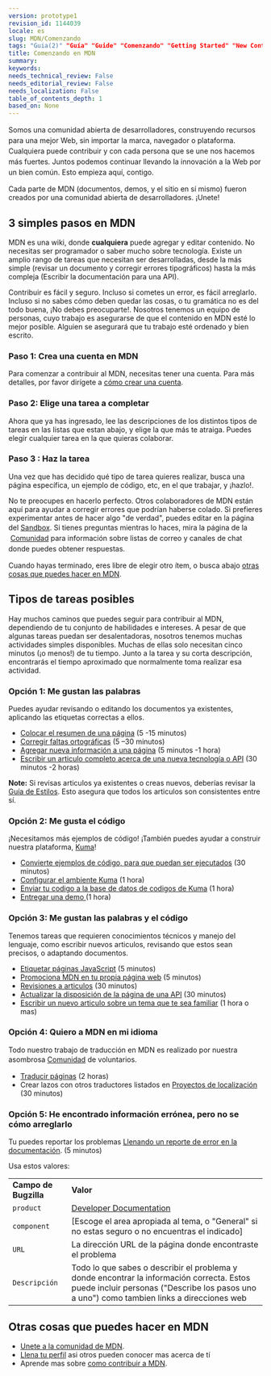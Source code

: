 ```yaml
---
version: prototype1
revision_id: 1144039
locale: es
slug: MDN/Comenzando
tags: "Guia(2)" "Guía" "Guide" "Comenzando" "Getting Started" "New Contributors" "Nuevos Colaboradores"
title: Comenzando en MDN
summary: 
keywords: 
needs_technical_review: False
needs_editorial_review: False
needs_localization: False
table_of_contents_depth: 1
based_on: None
---
```

<div class="note">
<p><span style="line-height:1.5">Somos una comunidad abierta de desarrolladores, construyendo recursos para una mejor Web, sin importar la marca, navegador o plataforma. Cualquiera puede contribuir y con cada persona que se une nos hacemos más fuertes. Juntos podemos continuar llevando la innovación a la Web por un bien común. Esto empieza aquí, contigo.</span></p>
</div>

<p><span class="seoSummary">Cada parte de MDN (documentos, demos, y el sitio en sí mismo) fueron creados por una comunidad abierta de desarrolladores. ¡Unete!</span></p>

<h2 id="3_simples_pasos_en_MDN"><span>3 simples pasos en MDN</span></h2>

<p>MDN es una wiki, donde <strong>cualquiera</strong> puede agregar y editar contenido. No necesitas ser programador o saber mucho sobre tecnología. Existe un amplio rango de tareas que necesitan ser desarrolladas, desde la más simple (revisar un documento y corregir errores tipográficos) hasta la más compleja (Escribir la documentación para una API).</p>

<p>Contribuir es fácil y seguro. Incluso si cometes un error, es fácil arreglarlo. Incluso si no sabes cómo deben quedar las cosas, o tu gramática no es del todo buena, ¡No debes preocuparte!. Nosotros tenemos un equipo de personas, cuyo trabajo es asegurarse de que el contenido en MDN esté lo mejor posible. Alguien se asegurará que tu trabajo esté ordenado y bien escrito.</p>

<h3 id="Paso_1_Crea_una_cuenta_en_MDN">Paso 1: Crea una cuenta en MDN</h3>

<p>Para comenzar a contribuir al MDN, necesitas tener una cuenta. Para más detalles, por favor dirígete a <a href="https://developer.mozilla.org/es/docs/MDN/Contribute/Howto/Crear_cuenta_MDN">cómo crear una cuenta</a>.</p>

<h3 id="Paso_2_Elige_una_tarea_a_completar">Paso 2: Elige una tarea a completar</h3>

<p>Ahora que ya has ingresado, lee las descripciones de los distintos tipos de tareas en las listas que estan abajo, y elige la que más te atraiga. Puedes elegir cualquier tarea en la que quieras colaborar.</p>

<h3 id="Paso_3_Haz_la_tarea">Paso 3 : Haz la tarea</h3>

<p>Una vez que has decidido qué tipo de tarea quieres realizar, busca una página específica, un ejemplo de código, etc, en el que trabajar, y ¡hazlo!.</p>

<p>No te preocupes en hacerlo perfecto. Otros colaboradores de MDN están aquí para ayudar a corregir errores que podrían haberse colado. Si prefieres experimentar antes de hacer algo "de verdad", puedes editar en la página del&nbsp;<a href="https://developer.mozilla.org/en-US/docs/Sandbox">Sandbox</a>. Si tienes preguntas mientras lo haces<span style="line-height:1.5">, mira la página de la &nbsp;</span><a href="https://developer.mozilla.org/es/docs/Project:MDN/Contribuyendo/Unete_a_la_comunidad" style="line-height: 1.5;">Comunidad</a><span style="line-height:1.5">&nbsp;para información sobre listas de correo y canales de chat donde puedes obtener respuestas.</span></p>

<p>Cuando hayas terminado, eres libre de elegir otro ítem, o busca abajo <a href="https://developer.mozilla.org/es/docs/MDN/Comenzando#Otras_cosas_que_puedes_hacer_en_MDN">otras cosas que puedes hacer en MDN</a>.</p>

<h2 id="Tipos_de_tareas_posibles">Tipos de tareas posibles</h2>

<p>Hay muchos caminos que puedes seguir para contribuir al MDN, dependiendo de tu conjunto de habilidades e intereses. A pesar de que algunas tareas puedan ser desalentadoras, nosotros tenemos muchas actividades simples disponibles. Muchas de ellas solo necesitan cinco minutos (¡o menos!) de tu tiempo. Junto a la tarea y su corta descripción, encontrarás el tiempo aproximado que normalmente toma realizar esa actividad.</p>

<h3 id="Opción_1_Me_gustan_las_palabras">Opción 1: Me gustan las palabras</h3>

<p>Puedes ayudar revisando o editando los documentos ya existentes, aplicando las etiquetas correctas a ellos.</p>

<ul>
 <li><a href="/es/docs/MDN/Contribute/Howto/Set_the_summary_for_a_page">Colocar el resumen de una página</a> (5 -15 minutos)</li>
 <li><a href="/es/docs/MDN/Contribute/Howto/revision_editorial">Corregir faltas ortográficas</a> (5 –30 minutos)</li>
 <li><a href="/es/docs/MDN/User_guide/Writing#Editar_una_p.C3.A1gina_existente">Agregar nueva información a una página</a> (5 minutos -1 hora)</li>
 <li><a href="/es/docs/MDN/User_guide/Writing#Agregar_una_nueva_p.C3.A1gina">Escribir un articulo completo acerca de una nueva tecnología o API</a> (30 minutos -2 horas)</li>
</ul>

<div class="note"><strong>Note:</strong> Si revisas articulos ya existentes o creas nuevos, deberías revisar la <a href="/es/docs/Project:Guía_de_estilo">Guía de Estilos</a>. Esto asegura que todos los articulos son consistentes entre sí.</div>

<h3 id="Option_2_Me_gusta_el_código">Opción 2: Me gusta el código</h3>

<p>¡Necesitamos más ejemplos de código! ¡También puedes ayudar a construir nuestra plataforma, <a href="https://developer.mozilla.org/en-US/docs/Project:MDN/Kuma">Kuma</a>!</p>

<ul>
 <li><a href="https://developer.mozilla.org/es/docs/MDN/Contribute/Howto/Convert_code_samples_to_be_live">Convierte ejemplos de código, para que puedan ser ejecutados</a> (30 minutos)</li>
 <li><a href="https://kuma.readthedocs.org/en/latest/installation-vagrant.html">Configurar el ambiente Kuma</a> (1 hora)</li>
 <li><a href="https://github.com/mozilla/kuma#readme">Enviar tu codigo a la base de datos de codigos de Kuma</a> (1 hora)</li>
 <li><a href="https://developer.mozilla.org/es/demos/submit#">Entregar una demo </a>(1 hora)</li>
</ul>

<h3 id="Opcion_3_Me_gustan_las_palabras_y_el_código">Opción 3: Me gustan las palabras y el código</h3>

<p>Tenemos tareas que requieren conocimientos técnicos y manejo del lenguaje, como escribir nuevos articulos, revisando que estos sean precisos, o adaptando documentos.</p>

<ul>
 <li><a href="/en-US/docs/Project:MDN/Contributing/How_to/Tag_JavaScript_pages">Etiquetar páginas JavaScript</a> (5 minutos)</li>
 <li><a href="/en-US/docs/MDN/Promote">Promociona MDN en tu propia página web</a> (5 minutos)</li>
 <li><a href="/es/docs/MDN/Contribute/Howto/revision_tecnica">Revisiones a articulos</a> (30 minutos)</li>
 <li><a href="/en-US/docs/Project:MDN/Contributing/How_to/Update_API_page_layout">Actualizar la disposición de la página de una API</a> (30 minutos)</li>
 <li><a href="/en-US/docs/MDN/Contribute/Creating_and_editing_pages#Creating_a_new_page">Escribir un nuevo articulo sobre un tema que te sea familiar</a> (1 hora o mas)</li>
</ul>

<h3 id="Opción_4_Quiero_a_MDN_en_mi_idioma">Opción 4: Quiero a MDN en mi idioma</h3>

<p>Todo nuestro trabajo de traducción en MDN es realizado por nuestra asombrosa&nbsp;<a href="https://developer.mozilla.org/en-US/docs/MDN/Community" style="line-height: 1.5;">Comunidad</a>&nbsp;de voluntarios.</p>

<ul>
 <li><a href="/es/docs/Project:Translating_MDN_pages">Traducir páginas</a> (2 horas)</li>
 <li>Crear lazos con otros traductores listados en <a href="/en-US/docs/Project:MDN/Localizing/Localization_projects">Proyectos de localización</a> (30 minutos)</li>
</ul>

<h3 id="Opción_5_He_encontrado_información_errónea_pero_no_se_cómo_arreglarlo">Opción 5: He encontrado información errónea, pero no se cómo arreglarlo</h3>

<p>Tu puedes reportar los problemas <a class="external" href="https://bugzilla.mozilla.org/enter_bug.cgi?product=Mozilla%20Developer%20Network">Llenando un reporte de error en la documentación</a>. (5 minutos)</p>

<p>Usa estos valores:</p>

<table class="standard-table">
 <tbody>
  <tr>
   <td><strong>Campo de Bugzilla</strong></td>
   <td><strong>Valor</strong></td>
  </tr>
  <tr>
   <td><code>product</code></td>
   <td><a href="https://bugzilla.mozilla.org/enter_bug.cgi?product=Developer+Documentation">Developer Documentation</a></td>
  </tr>
  <tr>
   <td><code>component</code></td>
   <td>[Escoge el area apropiada al tema, o "General" si no estas seguro o no encuentras el indicado]</td>
  </tr>
  <tr>
   <td><code>URL</code></td>
   <td>La dirección URL de la página donde encontraste el problema</td>
  </tr>
  <tr>
   <td><code>Descripción</code></td>
   <td>Todo lo que sabes o describir el problema y donde encontrar la información correcta. Estos puede incluir personas ("Describe los pasos uno a uno") como tambien links a direcciones web</td>
  </tr>
 </tbody>
</table>

<h2 id="Otras_cosas_que_puedes_hacer_en_MDN">Otras cosas que puedes hacer en MDN</h2>

<ul>
 <li><a href="/en-US/docs/Project:Community">Unete a la comunidad de MDN</a>.</li>
 <li><a href="/en-US/profile">Llena tu perfil</a> asi otros pueden conocer mas acerca de tí</li>
 <li>Aprende mas sobre <a href="/en-US/docs/MDN/Contribute">como contribuir a MDN</a>.</li>
</ul>

